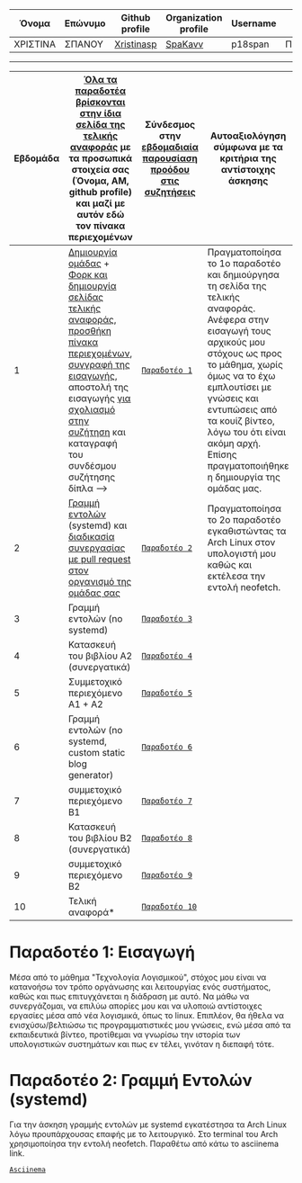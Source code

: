 | Όνομα | Επώνυμο | Github profile | Organization profile | Username | AM | Email |
| --- | --- | --- | --- |--- |--- | --- |
| ΧΡΙΣΤΙΝΑ | ΣΠΑΝΟΥ | [Xristinasp](https://github.com/xristinasp) | [SpaKavv](https://github.com/SpaKavv) |p18span | Π2018134 | p18span@ionio.gr |

---

| Εβδομάδα | [Όλα τα παραδοτέα βρίσκονται στην ίδια σελίδα της τελικής αναφοράς](https://epidrome.github.io/teaching/deliverables/) με τα προσωπικά στοιχεία σας (Όνομα, ΑΜ, github profile) και μαζί με αυτόν εδώ τον πίνακα περιεχομένων | Σύνδεσμος στην [εβδομαδιαία παρουσίαση προόδου στις συζητήσεις](https://github.com/courses-ionio/help/discussions/categories/show-and-tell) | Αυτοαξιολόγηση σύμφωνα με τα κριτήρια της αντίστοιχης άσκησης |
| --- | --- | --- | --- |
| 1 | [Δημιουργία ομάδας](https://epidrome.github.io/teaching/team/) + [Φορκ και δημιουργία σελίδας τελικής αναφοράς](https://epidrome.github.io/teaching/guide/), [προσθήκη πίνακα περιεχομένων](https://raw.githubusercontent.com/courses-ionio/sw/master/README.md), [συγγραφή της εισαγωγής](https://epidrome.github.io/teaching/intro/), αποστολή της εισαγωγής [για σχολιασμό στην συζήτηση](https://github.com/courses-ionio/sw/discussions/categories/show-and-tell) και καταγραφή του συνδέσμου συζήτησης δίπλα --> |[`Παραδοτέο 1`](https://github.com/courses-ionio/sw/discussions/1185) |  	Πραγματοποίησα το 1ο παραδοτέο και δημιούργησα τη σελίδα της τελικής αναφοράς. Ανέφερα στην εισαγωγή τους αρχικούς μου στόχους ως προς το μάθημα, χωρίς όμως να το έχω εμπλουτίσει με γνώσεις και εντυπώσεις από τα κουίζ βίντεο, λόγω του ότι είναι ακόμη αρχή. Επίσης πραγματοποιήθηκε η δημιουργία της ομάδας μας. |
| 2 | [Γραμμή εντολών](https://epidrome.github.io/teaching/cli) (systemd) και [διαδικασία συνεργασίας με pull request στον οργανισμό της ομάδας σας](https://epidrome.github.io/teaching/team) |[`Παραδοτέο 2`]() |  Πραγματοποίησα το 2ο παραδοτέο εγκαθιστώντας τα Arch Linux στον υπολογιστή μου καθώς και εκτέλεσα την εντολή neofetch. |
| 3 | Γραμμή εντολών (no systemd) |[`Παραδοτέο 3`]() | |
| 4 | Κατασκευή του βιβλίου Α2 (συνεργατικά) |[`Παραδοτέο 4`]() | |
| 5 | Συμμετοχικό περιεχόμενο A1 + A2 |[`Παραδοτέο 5`]() | |
| 6 | Γραμμή εντολών (no systemd, custom static blog generator) |[`Παραδοτέο 6`]() | |
| 7 | συμμετοχικό περιεχόμενο B1 |[`Παραδοτέο 7`]() | |
| 8 | Κατασκευή του βιβλίου Β2 (συνεργατικά) |[`Παραδοτέο 8`]() | |
| 9 | συμμετοχικό περιεχόμενο B2 |[`Παραδοτέο 9`]() | |
| 10 | Τελική αναφορά* |[`Παραδοτέο 10`]() | |


# Παραδοτέο 1: Εισαγωγή
<p>Μέσα από το μάθημα "Τεχνολογία Λογισμικού", στόχος μου είναι να κατανοήσω τον τρόπο οργάνωσης και λειτουργίας ενός συστήματος, καθώς και πως επιτυγχάνεται η διάδραση με αυτό. Να μάθω να συνεργάζομαι, να επιλύω απορίες μου και να υλοποιώ αντίστοιχες εργασίες μέσα από νέα λογισμικά, όπως το linux. Επιπλέον, θα ήθελα να ενισχύσω/βελτιώσω τις προγραμματιστικές μου γνώσεις, ενώ μέσα από τα εκπαιδευτικά βίντεο, προτίθεμαι να γνωρίσω την ιστορία των υπολογιστικών συστημάτων και πως εν τέλει, γινόταν η διεπαφή τότε.</p>

# Παραδοτέο 2: Γραμμή Εντολών (systemd)
<p>Για την άσκηση γραμμής εντολών με systemd εγκατέστησα τα Arch Linux λόγω προυπάρχουσας επαφής με το λειτουργικό. Στο terminal του Arch χρησιμοποίησα την εντολή neofetch. Παραθέτω από κάτω το asciinema link.</p>

[ `Asciinema` ](https://asciinema.org/a/hVAZUYTbYICto9XH1HVytiK7y)
